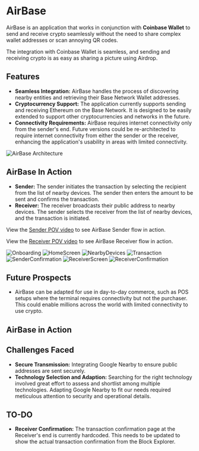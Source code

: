 # AirBase

AirBase is an application that works in conjunction with **Coinbase Wallet** to send and receive crypto seamlessly without the need to share complex wallet addresses or scan annoying QR codes.

The integration with Coinbase Wallet is seamless, and sending and receiving crypto is as easy as sharing a picture using Airdrop.

## Features

- **Seamless Integration:** AirBase handles the process of discovering nearby entities and retrieving their Base Network Wallet addresses.
- **Cryptocurrency Support:** The application currently supports sending and receiving Ethereum on the Base Network. It is designed to be easily extended to support other cryptocurrencies and networks in the future.
- **Connectivity Requirements:** AirBase requires internet connectivity only from the sender's end. Future versions could be re-architected to require internet connectivity from either the sender or the receiver, enhancing the application's usability in areas with limited connectivity.

![AirBase Architecture](assets/Architecture.png)

## AirBase In Action

- **Sender:** The sender initiates the transaction by selecting the recipient from the list of nearby devices. The sender then enters the amount to be sent and confirms the transaction.
- **Receiver:** The receiver broadcasts their public address to nearby devices. The sender selects the receiver from the list of nearby devices, and the transaction is initiated.

View the [Sender POV video](https://drive.google.com/file/d/1GqaN0pWE8gkfUaPbbsfnbiXTEhgNxvEo/view) to see AirBase Sender flow in action.

View the [Receiver POV video](https://drive.google.com/file/d/1Gwzr3xW_xrdz-yHNtdbLB8lZXVbwan2J/view) to see AirBase Receiver flow in action.


![Onboarding](assets/Onboarding.png)
![HomeScreen](assets/HomeScreen.png)
![NearbyDevices](assets/NearbyDevices.png)
![Transaction](assets/Transaction.png)
![SenderConfirmation](assets/SenderConfirmation.png)
![ReceiverScreen](assets/Receiver.png)
![ReceiverConfirmation](assets/ReceiverConfirmation.png)

## Future Prospects

- AirBase can be adapted for use in day-to-day commerce, such as POS setups where the terminal requires connectivity but not the purchaser. This could enable millions across the world with limited connectivity to use crypto.

## AirBase in Action

## Challenges Faced

- **Secure Transmission:** Integrating Google Nearby to ensure public addresses are sent securely.
- **Technology Selection and Adaption:** Searching for the right technology involved great effort to assess and shortlist among multiple technologies. Adapting Google Nearby to fit our needs required meticulous attention to security and operational details.

## TO-DO

- **Receiver Confirmation:** The transaction confirmation page at the Receiver's end is currently hardcoded. This needs to be updated to show the actual transaction confirmation from the Block Explorer.